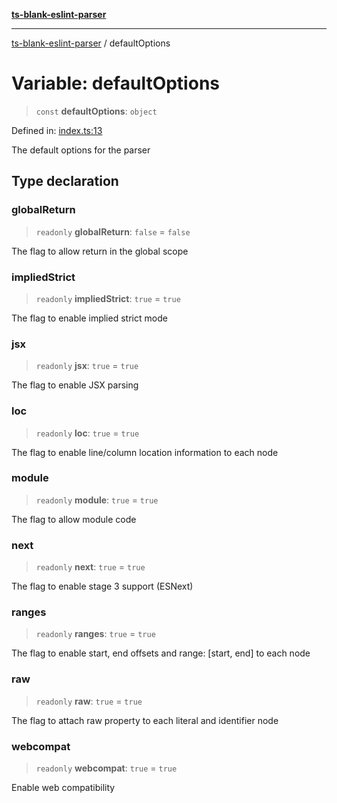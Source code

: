 [**ts-blank-eslint-parser**](../README.md)

***

[ts-blank-eslint-parser](../README.md) / defaultOptions

# Variable: defaultOptions

> `const` **defaultOptions**: `object`

Defined in: [index.ts:13](https://github.com/Rel1cx/ts-blank-eslint-parser/blob/2287f77b69b11b20109967a407382e7f2c2ef666/src/index.ts#L13)

The default options for the parser

## Type declaration

### globalReturn

> `readonly` **globalReturn**: `false` = `false`

The flag to allow return in the global scope

### impliedStrict

> `readonly` **impliedStrict**: `true` = `true`

The flag to enable implied strict mode

### jsx

> `readonly` **jsx**: `true` = `true`

The flag to enable JSX parsing

### loc

> `readonly` **loc**: `true` = `true`

The flag to enable line/column location information to each node

### module

> `readonly` **module**: `true` = `true`

The flag to allow module code

### next

> `readonly` **next**: `true` = `true`

The flag to enable stage 3 support (ESNext)

### ranges

> `readonly` **ranges**: `true` = `true`

The flag to enable start, end offsets and range: [start, end] to each node

### raw

> `readonly` **raw**: `true` = `true`

The flag to attach raw property to each literal and identifier node

### webcompat

> `readonly` **webcompat**: `true` = `true`

Enable web compatibility
